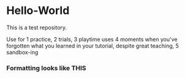 # Hello-World
This is a test repository.

Use for
1 practice, 
2 trials, 
3 playtime uses
4 moments when you've forgotten what you learned in your tutorial, despite great teaching,
5 sandbox-ing

### Formatting looks like THIS ###
